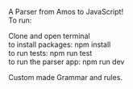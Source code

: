 A Parser from Amos to JavaScript!  
To run:

Clone and open terminal  
to install packages:  npm install  
to run tests:  npm run test  
to run the parser app:  npm run dev  

Custom made Grammar and rules.  

